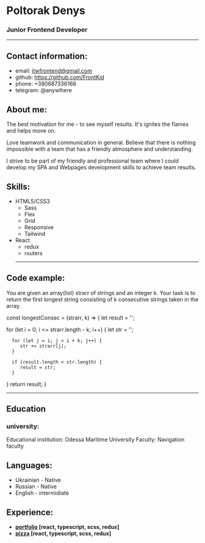 # Poltorak Denys
### Junior Frontend Developer

****
## Contact information:
* email: itwfrontend@gmail.com
* github:  https://github.com/FrontKid
* phone: +380687336168
* telegram: @anywlhere

## About me:
The best motivation for me - to see myself
results. It's ignites the flames and helps move on.

Love teamwork and communication in general. Believe that there is nothing impossible
with a team that has a friendly atmosphere and understanding.

I strive to be part of my friendly and professional team where I could develop my
SPA and Webpages development skills to achieve team results.

## Skills:
+ HTML5/CSS3
    - Sass
    - Flex
    - Grid
    - Responsive
    - Tailwind
+ React
    - redux
    - routers
    -----

## Code example:
You are given an array(list) strarr of strings and an integer k.
Your task is to return the first longest string consisting of k consecutive
strings taken in the array.

const longestConsec = (strarr, k) => {
   let result = '';

   for (let i = 0; i <= strarr.length - k; i++) {
      let str = '';

      for (let j = i; j < i + k; j++) {
         str += strarr[j];
      }

      if (result.length < str.length) {
         result = str;
      }
   }
   return result;
}

---

## Education
### university:
Educational institution: Odessa Maritime University
Faculty: Navigation faculty

## Languages:
+ Ukrainian - Native
+ Russian - Native
+ English - intermidiate

## Experience:
- __[portfolio](https://github.com/FrontKid/portfolio) [react, typescript, scss, redux]__
- __[pizza](https://github.com/FrontKid/Pizza) [react, typescript, scss, redux]__